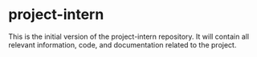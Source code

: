 # project-intern

This is the initial version of the project-intern repository. It will contain all relevant information, code, and documentation related to the project.
